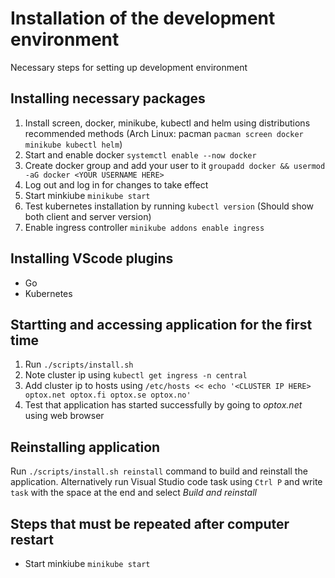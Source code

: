 # Installation of the development environment

Necessary steps for setting up development environment

## Installing necessary packages

1. Install screen, docker, minikube, kubectl and helm using distributions recommended methods (Arch Linux: pacman `pacman screen docker minikube kubectl helm`)
2. Start and enable docker `systemctl enable --now docker`
3. Create docker group and add your user to it `groupadd docker && usermod -aG docker <YOUR USERNAME HERE>`
4. Log out and log in for changes to take effect
5. Start minkiube `minikube start`
6. Test kubernetes installation by running `kubectl version` (Should show both client and server version)
7. Enable ingress controller `minikube addons enable ingress`

## Installing VScode plugins

- Go
- Kubernetes

## Startting and accessing application for the first time

1. Run `./scripts/install.sh`
2. Note cluster ip using `kubectl get ingress -n central`
3. Add cluster ip to hosts using `/etc/hosts << echo '<CLUSTER IP HERE> optox.net optox.fi optox.se optox.no'`
4. Test that application has started successfully by going to _optox.net_ using web browser

## Reinstalling application

Run `./scripts/install.sh reinstall` command to build and reinstall the application. Alternatively run Visual Studio code task using `Ctrl P` and write `task` with the space at the end and select _Build and reinstall_

## Steps that must be repeated after computer restart

- Start minkiube `minikube start`
